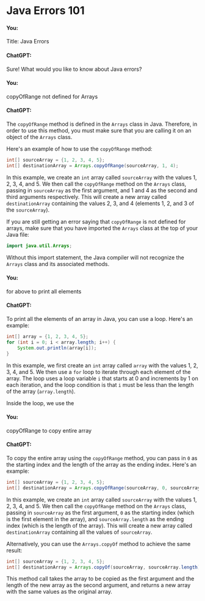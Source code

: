 # Java Errors 101

#### You:
Title: Java Errors

#### ChatGPT:
Sure! What would you like to know about Java errors?


#### You:
copyOfRange not defined for Arrays 

#### ChatGPT:
The `copyOfRange` method is defined in the `Arrays` class in Java. Therefore, in order to use this method, you must make sure that you are calling it on an object of the `Arrays` class.

Here's an example of how to use the `copyOfRange` method:

```java
int[] sourceArray = {1, 2, 3, 4, 5};
int[] destinationArray = Arrays.copyOfRange(sourceArray, 1, 4);
```

In this example, we create an `int` array called `sourceArray` with the values 1, 2, 3, 4, and 5. We then call the `copyOfRange` method on the `Arrays` class, passing in `sourceArray` as the first argument, and 1 and 4 as the second and third arguments respectively. This will create a new array called `destinationArray` containing the values 2, 3, and 4 (elements 1, 2, and 3 of the `sourceArray`).

If you are still getting an error saying that `copyOfRange` is not defined for arrays, make sure that you have imported the `Arrays` class at the top of your Java file:

```java
import java.util.Arrays;
```

Without this import statement, the Java compiler will not recognize the `Arrays` class and its associated methods.


#### You:
for above to print all elements

#### ChatGPT:
To print all the elements of an array in Java, you can use a loop. Here's an example:

```java
int[] array = {1, 2, 3, 4, 5};
for (int i = 0; i < array.length; i++) {
    System.out.println(array[i]);
}
```

In this example, we first create an `int` array called `array` with the values 1, 2, 3, 4, and 5. We then use a `for` loop to iterate through each element of the array. The loop uses a loop variable `i` that starts at 0 and increments by 1 on each iteration, and the loop condition is that `i` must be less than the length of the array (`array.length`).

Inside the loop, we use the


#### You:
copyOfRange to copy entire array

#### ChatGPT:
To copy the entire array using the `copyOfRange` method, you can pass in `0` as the starting index and the length of the array as the ending index. Here's an example:

```java
int[] sourceArray = {1, 2, 3, 4, 5};
int[] destinationArray = Arrays.copyOfRange(sourceArray, 0, sourceArray.length);
```

In this example, we create an `int` array called `sourceArray` with the values 1, 2, 3, 4, and 5. We then call the `copyOfRange` method on the `Arrays` class, passing in `sourceArray` as the first argument, `0` as the starting index (which is the first element in the array), and `sourceArray.length` as the ending index (which is the length of the array). This will create a new array called `destinationArray` containing all the values of `sourceArray`.

Alternatively, you can use the `Arrays.copyOf` method to achieve the same result:

```java
int[] sourceArray = {1, 2, 3, 4, 5};
int[] destinationArray = Arrays.copyOf(sourceArray, sourceArray.length);
```

This method call takes the array to be copied as the first argument and the length of the new array as the second argument, and returns a new array with the same values as the original array.
